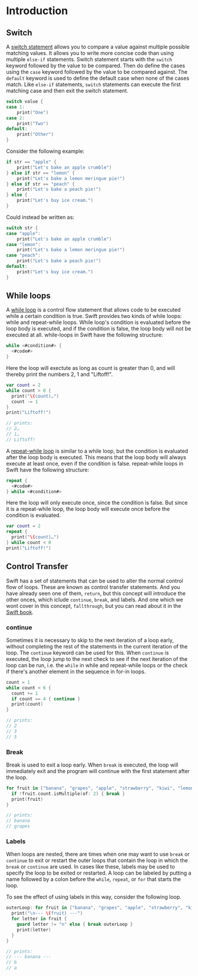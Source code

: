 # Introduction
## Switch

A [switch statement][switch] allows you to compare a value against multiple possible matching values.
It allows you to write more concise code than using multiple `else-if` statements.
Switch statement starts with the `switch` keyword followed by the value to be compared.
Then do define the cases using the `case` keyword followed by the value to be compared against.
The `default` keyword is used to define the default case when none of the cases match.
Like `else-if` statements, `switch` statements can execute the first matching case and then exit the switch statement.

```swift
switch value {
case 1:
    print("One")
case 2:
    print("Two")
default:
    print("Other")
}
```

Consider the following example:

```swift
if str == "apple" {
    print("Let's bake an apple crumble")
} else if str == "lemon" {
    print("Let's bake a lemon meringue pie!")
} else if str == "peach" {
    print("Let's bake a peach pie!")
} else {
    print("Let's buy ice cream.")
}
```

Could instead be written as:

```swift
switch str {
case "apple":
    print("Let's bake an apple crumble")
case "lemon":
    print("Let's bake a lemon meringue pie!")
case "peach":
    print("Let's bake a peach pie!")
default:
    print("Let's buy ice cream.")
}
```

## While loops

A [while loop][while-loops] is a control flow statement that allows code to be executed while a certain condition is true.
Swift provides two kinds of while loops: while and repeat-while loops.
While loop's condition is evaluated before the loop body is executed, and if the condition is false, the loop body will not be executed at all.
while-loops in Swift have the following structure:

```swift
while <#condition#> {
  <#code#>
}
```

Here the loop will exectute as long as count is greater than 0, and will thereby print the numbers 2, 1 and "Liftoff!".

```swift
var count = 2
while count > 0 {
  print("\(count)…")
  count -= 1
}
print("Liftoff!")

// prints:
// 2…
// 1…
// Liftoff!
```

A [repeat-while loop][while-loops] is similar to a while loop, but the condition is evaluated after the loop body is executed.
This means that the loop body will always execute at least once, even if the condition is false.
repeat-while loops in Swift have the following structure:

```swift
repeat {
  <#code#>
} while <#condition#>
```

Here the loop will only execute once, since the condition is false.
But since it is a repeat-while loop, the loop body will execute once before the condition is evaluated.

```swift
var count = 2
repeat {
  print("\(count)…")
} while count < 0
print("Liftoff!")
```

## Control Transfer

Swift has a set of statements that can be used to alter the normal control flow of loops.
These are known as control transfer statements.
And you have already seen one of them, `return`, but this concept will introduce the other onces, which iclude `continue`, `break`, and labels.
And one which we wont cover in this concept, `fallthrough`, but you can read about it in the [Swift book][fallthrough].

### continue

Sometimes it is necessary to skip to the next iteration of a loop early, without completing the rest of the statements in the current iteration of the loop.
The `continue` keyword can be used for this.
When `continue` is executed, the loop jump to the next check to see if the next iteration of the loop can be run, i.e. the `while` in while and repeat-while loops or the check if there's another element in the sequence in for-in loops.

```swift
count = 1
while count < 6 {
  count += 1
  if count == 4 { continue }
  print(count)
}

// prints:
// 2
// 3
// 5
```

### Break

Break is used to exit a loop early.
When `break` is executed, the loop will immediately exit and the program will continue with the first statement after the loop.

```swift
for fruit in ["banana", "grapes", "apple", "strawberry", "kiwi", "lemon"] {
  if !fruit.count.isMultiple(of: 2) { break }
  print(fruit)
}

// prints:
// banana
// grapes
```

### Labels

When loops are nested, there are times when one may want to use `break` or `continue` to exit or restart the outer loops that contain the loop in which the `break` or `continue` are used.
In cases like these, labels may be used to specify the loop to be exited or restarted.
A loop can be labeled by putting a name followed by a colon before the `while`, `repeat`, or `for` that starts the loop.

To see the effect of using labels in this way, consider the following loop.

```swift
outerLoop: for fruit in ["banana", "grapes", "apple", "strawberry", "kiwi", "lemon"] {
  print("\n--- \(fruit) ---")
  for letter in fruit {
    guard letter != "n" else { break outerLoop }
    print(letter)
  }
}

// prints:
// --- banana ---
// b
// a
```

[control-transfer]: https://docs.swift.org/swift-book/documentation/the-swift-programming-language/controlflow/#Control-Transfer-Statements
[fallthrough]: https://docs.swift.org/swift-book/documentation/the-swift-programming-language/controlflow/#Fallthrough
[while-loops]: https://docs.swift.org/swift-book/documentation/the-swift-programming-language/controlflow/#While-Loops
[repeat-loops]: https://docs.swift.org/swift-book/documentation/the-swift-programming-language/controlflow/#Repeat-While
[switch]: https://docs.swift.org/swift-book/documentation/the-swift-programming-language/controlflow/#Switch